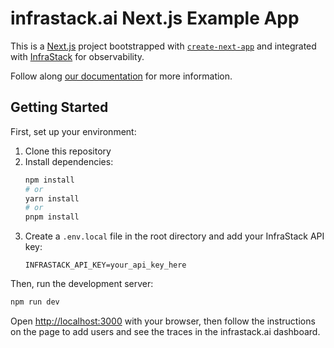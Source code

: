 # infrastack.ai Next.js Example App

This is a [Next.js](https://nextjs.org) project bootstrapped with [`create-next-app`](https://github.com/vercel/next.js/tree/canary/packages/create-next-app) and integrated with [InfraStack](https://infrastack.ai) for observability.

Follow along [our documentation](https://docs.infrastack.ai/documentation/integrate-opentelemetry-for-nextjs-with-infrastack) for more information.

## Getting Started

First, set up your environment:

1. Clone this repository
2. Install dependencies:
   ```bash
   npm install
   # or
   yarn install
   # or
   pnpm install
   ```
3. Create a `.env.local` file in the root directory and add your InfraStack API key:
   ```
   INFRASTACK_API_KEY=your_api_key_here
   ```

Then, run the development server:
```bash
npm run dev
```

Open [http://localhost:3000](http://localhost:3000) with your browser, then follow the instructions on the page to add users and see the traces in the infrastack.ai dashboard.